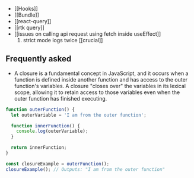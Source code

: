 -  [[Hooks]]
-  [[Bundle]]
-  [[react-query]]
-  [[rtk query]]
-  [[issues on calling api request using fetch inside useEffect]]
	1. strict mode logs twice
[[crucial]]

## Frequently asked
- A closure is a fundamental concept in JavaScript, and it occurs when a function is defined inside another function and has access to the outer function's variables. A closure "closes over" the variables in its lexical scope, allowing it to retain access to those variables even when the outer function has finished executing.
```js
function outerFunction() {
  let outerVariable = 'I am from the outer function';

  function innerFunction() {
    console.log(outerVariable);
  }

  return innerFunction;
}

const closureExample = outerFunction();
closureExample(); // Outputs: "I am from the outer function"

```


